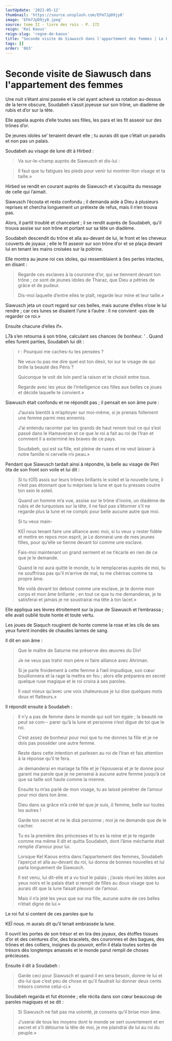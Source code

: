 ```yaml
---
lastUpdate: '2021-05-12'
thumbnail: 'https://source.unsplash.com/EFm7JpD9jy8'
image: 'EFm7JpD9jy8.jpeg'
source: tome II - livre des rois - P. 172
reign: 'Keï Kaous'
reign-slug: 'regne-de-kaous'
title: "Seconde visite de Siawusch dans l'appartement des femmes | Le Livre des Rois | Shâhnâmeh"
tags: []
order: '063'
---
```


# Seconde visite de Siawusch dans l'appartement des femmes

Une nuit s’étant ainsi passée et le ciel ayant achevé sa rotation au-dessus de la terre obscure, Soudabeh s’assit joyeuse sur son trône, un diadème de rubis et d’or sur la tête.

Elle appela auprès d’elle toutes ses filles, les para et les fit asseoir sur des trônes d’or.

De jeunes idoles se’ tenaient devant elle ; tu aurais dit que c’était un paradis et non pas un palais.

Soudabeh au visage de lune dit à Hirbed :

> Va sur-le-champ auprès de Siawusch et dis-lui :

> Il faut que tu fatigues les pieds pour venir lui montrer-Iton visage et ta taille.»

Hirbed se rendit en courant auprès de Siawusch et s’acquitta du message de celle qui l’aimait.

Siawusch l’écouta et resta confondu ; il demanda aide à Dieu à plusieurs reprises et chercha longuement un prétexte de refus, mais il n’en trouva pas.

Alors, il partit troublé et chancelant ; il se rendit auprès de Soudabeh, qu’il trouva assise sur son trône et portant sur sa tête un diadème.

Soudabeh descendit du trône et alla au-devant de lui, le front et les cheveux couverts de joyaux ; elle le fit asseoir sur son trône d’or et se plaça devant lui en tenant les mains croisées sur la poitrine.

Elle montra au jeune roi ces idoles, qui ressemblaient à (les perles intactes, en disant :

> Regarde ces esclaves à la couronne d’or, qui se tiennent devant ton trône ; ce sont de jeunes idoles de Tharaz, que Dieu a pétries de grâce et de pudeur.
>
> Dis-moi laquelle d’entre elles te plaît, regarde leur mine et leur taille.»

Siawusch jeta un court regard sur ces belles, mais aucune d’elles n’ose le lui rendre ; car ces lunes se disaient l’une à l’autre : Il ne convient
-pas de regarder ce roi.»

Ensuite chacune d’elles if».

L7à
s’en retourna à son trône, calculant ses chances (le bonheur. ’ .
Quand elles furent parties, Soudabeh lui dit :

> r : Pourquoi me caches-tu tes pensées ?
>
> Ne veux-tu pas me dire quel est ton désir, toi sur le visage de qui brille la beauté des Péris ?
>
> Quiconque te voit de loin perd la raison et te choisit entre tous.
>
> Regarde avec les yeux de l’intelligence ces filles aux belles ce joues et décide laquelle te convient.»

Siawusch était confondu et ne répondit pas ; il pensait en son âme pure :

> J’aurais bientôt à m’apitoyer sur moi-même, si je prenais follement une femme parmi mes ennemis.
>
> J’ai entendu raconter par les grands de haut renom tout ce qui s’est passé dans le Hamaveran et ce que le roi a fait au roi de l’Iran et comment il a exterminé les braves de ce pays.
>
> Soudabeh, qui est sa fille, est pleine de ruses et ne veut laisser à notre famille ni cervelle rni peau.»

Pendant que Siawusch tardait ainsi à répondre, la belle au visage de Péri ôta de son front son voile et lui dit :

> Si tu tOÎS assis sur leurs trônes brillants le soleil et la nouvelle lune, il n’est pas étonnant que tu méprises la lune et que tu presses coutre ton sein le soleil.
>
> Quand un homme m’a vue, assise sur le trône d’ivoire, un diadème de rubis et de turquoises sur la tête, il ne faut pas s’étonner s’il ne regarde plus la lune et ne complc pour belle aucune autre que moi.
>
> Si tu veux main-
>
> KEÏ nous tenant faire une alliance avec moi, si tu veux y rester fidèle et mettre en repos mon esprit, je Le donnerai une de mes jeunes filles, pour qu’elle se tienne devant toi comme une esclave.
>
> Fais-moi maintenant un grand serment et ne t’écarle en rien de ce que je le demande.
>
> Quand le roi aura quitté le monde, tu le remplaceras auprès de moi, tu ne souffriras pas qu’il m’arrive de mal, tu me chériras comme ta propre âme.
>
> Me voilà devant toi debout comme une esclave, je te donne mon corps et mon âme brillante ; en tout ce que tu me demanderas, je te satisferai et jamais je ne soustrairai ma tête à ton lacet.»

Elle appliqua ses lèvres étroitement sur la joue de Siawusch et l’embrassa ; elle avait oublié toute honte et toute vertu.

Les joues de Siaquch rougirent de honte comme la rose et les cils de ses yeux furent inondés de chaudes larmes de sang.

Il dit en son âme :

> Que le maître de Saturne me préserve des œuvres du Div!
>
> Je ne veux pas trahir mon père ni faire alliance avec Ahriman.
>
> Si je parle froidement à cette femme à l’œil impudique, son cœur bouillonnera et la rage la mettra en feu ; alors elle préparera en secret quelque ruse magique et le roi croira à ses paroles.
>
> Il vaut mieux qu’avec une voix chaleureuse je lui dise quelques mots doux et flatteurs.»

Il répondit ensuite à Soudabeh :

> Il n’y a pas de femme dans le monde qui soit ton égale ; la beauté ne peut se com-- parer qu’à la lune et personne n’est digue de toi que le roi.
>
> C’est assez de bonheur pour moi que tu me donnes ta fille et je ne dois pas posséder une autre femme.
>
> Reste dans cette intention et parlesen au roi de l’Iran et fais attention à la réponse qu’il te fera.
>
> Je demanderai en mariage ta fille et je l’épouserai et je te donne pour garant ma parole que je ne penserai à aucune autre femme jusqu’à ce que sa taille soit haute comme la mienne.
>
> Ensuite tu m’as parlé de mon visage, tu as laissé pénétrer de l’amour pour moi dans ton âme.
>
> Dieu dans sa grâce m’a créé tel que je suis, ô femme, belle sur toutes les autres !
>
> Garde ton secret et ne le disà personne ; moi je ne demande que de le cacher.
>
> Tu es la première des princesses et tu es la reine et je te regarde comme ma même Il dit et quitta Soudabeh, dont l’âme méchante était remplie d’amour pour lui.
>
> Lorsque Keî Kaous entra dans l’appartement des femmes, Soudabeh l’aperçut et alla au-devant du roi, lui donna de bonnes nouvelles et lui parla longuement de Siawusch.
>
> Il est venu, lui dit-elle et a vu tout le palais ; j’avais réuni les idoles aux yeux noirs et le palais était si rempli de filles au doux visage que tu aurais dit que la lune faisait pleuvoir de l’amour.
>
> Mais il n’a jeté les yeux que sur ma fille, aucune autre de ces belles n’était digne de lui.»

Le roi fut si content de ces paroles que tu

KEÏ nous. m aurais dit qu’il tenait embrassée la lune.

Il ouvril les portes de son trésor et en lira des joyaux, des étoffes tissues d’or et des ceintures d’or, des bracelets, des couronnes et des bagues, des trônes et des colliers, insignes du pouvoir, enfin il étala toutes sortes de trésors dès longtemps amassés et le monde parut rempli de choses précieuses.

Ensuite il dit à Soudabeh :

> Garde ceci pour Siawusch et quand il en sera besoin, donne-le lui et dis-lui que c’est peu de chose et qu’il faudrait lui donner deux cents trésors comme celui-ci.»

Soudabeh regarda et fut étonnée ; elle récita dans son cœur beaucoup de paroles magiques et se dit :

> Si Siawusch ne fait pas ma volonté, je consens qu’il brise mon âme.
>
> J’userai de tous les moyens dont le monde se sert ouvertement et en secret et s’il détourne la tête de moi, je me plaindrai de lui au roi du peuple.»
